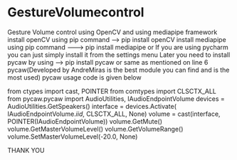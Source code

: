 # GestureVolumecontrol
Gesture Volume control using OpenCV and using mediapipe framework
install openCV using pip command --> pip install openCV
install mediapipe using pip command ---> pip install mediapipe
or
If you are using pycharm you can just simply install it from the settings menu
Later you need to install pycaw by using --> pip install pycaw
or same as mentioned on line 6
pycaw(Developed by AndreMiras is the best module you can find and is the most used)
pycaw usage code is given below

from ctypes import cast, POINTER
from comtypes import CLSCTX_ALL
from pycaw.pycaw import AudioUtilities, IAudioEndpointVolume
devices = AudioUtilities.GetSpeakers()
interface = devices.Activate(
    IAudioEndpointVolume._iid_, CLSCTX_ALL, None)
volume = cast(interface, POINTER(IAudioEndpointVolume))
volume.GetMute()
volume.GetMasterVolumeLevel()
volume.GetVolumeRange()
volume.SetMasterVolumeLevel(-20.0, None)



THANK YOU
